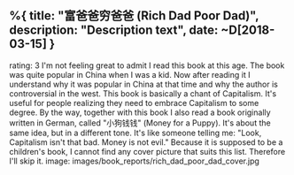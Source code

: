 %{
  title: "富爸爸穷爸爸 (Rich Dad Poor Dad)",
  description: "Description text",
  date: ~D[2018-03-15]
}
---

rating: 3
I'm not feeling great to admit I read this book at this age. The book was quite popular in China when I was a kid. Now after reading it I understand why it was popular in China at that time and why the author is controversial in the west. This book is basically a chant of Capitalism. It's useful for people realizing they need to embrace Capitalism to some degree.
By the way, together with this book I also read a book originally written in German, called "小狗钱钱" (Money for a Puppy). It's about the same idea, but in a different tone. It's like someone telling me: "Look, Capitalism isn't that bad. Money is not evil." Because it is supposed to be a children's book, I cannot find any cover picture that suits this list. Therefore I'll skip it.
image: images/book_reports/rich_dad_poor_dad_cover.jpg
